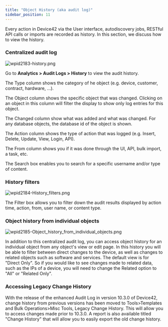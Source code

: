 ```yaml
---
title: "Object History (aka audit log)"
sidebar_position: 11
---
```


Every action in Device42 via the User interface, autodiscovery jobs, RESTful API calls or imports are recorded as history. In this section, we discuss how to view the history.

### Centralized audit log

![wpid2183-history.png](/assets/images/wpid2183-history.png)

Go to **Analytics > Audit Logs > History** to view the audit history.

The Type column shows the category of he object (e.g. device, customer, contract, hardware, ...).

The Object column shows the specific object that was changed. Clicking on an object in this column will filter the display to show only log entries for this object.

The Changed column show what was added and what was changed. For any database objects, the database id of the object is shown.

The Action column shows the type of action that was logged (e.g. Insert, Delete, Update, View, Login, API).

The From column shows you if it was done through the UI, API, bulk import, a task, etc.

The Search box enables you to search for a specific username and/or type of content.

### History filters

![wpid2184-History_filters.png](/assets/images/wpid2184-History_filters.png)

The Filter box allows you to filter down the audit results displayed by action time, action, from, user name, or content type.

### Object history from individual objects

![wpid2185-Object_history_from_individual_objects.png](/assets/images/wpid2185-Object_history_from_individual_objects.png)

In addition to this centralized audit log, you can access object history for an individual object from any object's view or edit page. In this history you will be able to filter between direct changes to the device, as well as changes to related objects such as software and services. The default view is for "Direct Only". So if you would like to see changes made to related data, such as the IPs of a device, you will need to change the Related option to "All" or "Related Only".

### Accessing Legacy Change History

With the release of the enhanced Audit Log in version 10.3.0 of Device42, change history from previous versions has been moved to Tools>Templates and Bulk Operations>Misc Tools, Legacy Change History. This will allow you to access changes made prior to 10.3.0. A report is also available titled "Change History" that will allow you to easily export the old change history.
